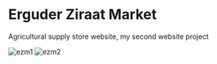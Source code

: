 # Erguder Ziraat Market
Agricultural supply store website, my second website project


![ezm1](https://user-images.githubusercontent.com/71823597/144043982-93b45146-3ab6-4c35-bd99-90fec4399b16.gif)
![ezm2](https://user-images.githubusercontent.com/71823597/144044008-057e7e5d-86ac-4ce9-a679-c8049b8b74d2.gif)
